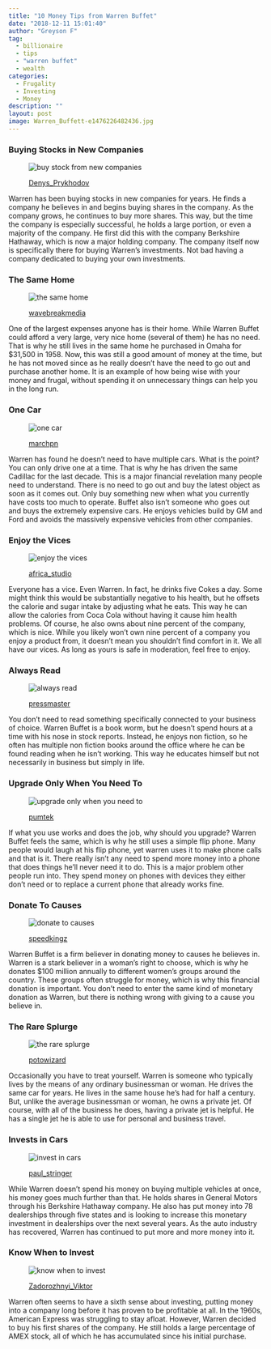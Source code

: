 ```yaml
---
title: "10 Money Tips from Warren Buffet"
date: "2018-12-11 15:01:40"
author: "Greyson F"
tag:
  - billionaire
  - tips
  - "warren buffet"
  - wealth
categories:
  - Frugality
  - Investing
  - Money
description: ""
layout: post
image: Warren_Buffett-e1476226482436.jpg
---
```


### Buying Stocks in New Companies

<figure aria-describedby="caption-attachment-4217" class="wp-caption alignnone" id="attachment_4217" style="width: 700px">

![buy stock from new companies](/posts/shutterstock_221490349.jpg)<figcaption class="wp-caption-text" id="caption-attachment-4217">[Denys_Prykhodov](https://www.shutterstock.com/pic-221490349/stock-photo-simferopol-russia-september-13-2014-bloomberg-the-leading-supplier-of-financial-information-for-professional-participants-of-the-financial-markets.html)</figcaption></figure>

Warren has been buying stocks in new companies for years. He finds a company he believes in and begins buying shares in the company. As the company grows, he continues to buy more shares. This way, but the time the company is especially successful, he holds a large portion, or even a majority of the company. He first did this with the company Berkshire Hathaway, which is now a major holding company. The company itself now is specifically there for buying Warren’s investments. Not bad having a company dedicated to buying your own investments.

### The Same Home

<figure aria-describedby="caption-attachment-4220" class="wp-caption alignnone" id="attachment_4220" style="width: 700px">

![the same home](/posts/shutterstock_173980646.jpg)<figcaption class="wp-caption-text" id="caption-attachment-4220">[wavebreakmedia](https://www.shutterstock.com/pic-173980646/stock-photo-loving-senior-couple-relaxing-on-sofa-at-home.html)</figcaption></figure>

One of the largest expenses anyone has is their home. While Warren Buffet could afford a very large, very nice home (several of them) he has no need. That is why he still lives in the same home he purchased in Omaha for $31,500 in 1958. Now, this was still a good amount of money at the time, but he has not moved since as he really doesn’t have the need to go out and purchase another home. It is an example of how being wise with your money and frugal, without spending it on unnecessary things can help you in the long run.

### One Car

<figure aria-describedby="caption-attachment-4219" class="wp-caption alignnone" id="attachment_4219" style="width: 700px">

![one car](/posts/shutterstock_277878746-1.jpg)<figcaption class="wp-caption-text" id="caption-attachment-4219">[marchpn](https://www.shutterstock.com/pic-277878746/stock-photo-portrait-of-an-handsome-smiling-asian-business-man-with-his-car-and-white-shirt.html)</figcaption></figure>

Warren has found he doesn’t need to have multiple cars. What is the point? You can only drive one at a time. That is why he has driven the same Cadillac for the last decade. This is a major financial revelation many people need to understand. There is no need to go out and buy the latest object as soon as it comes out. Only buy something new when what you currently have costs too much to operate. Buffet also isn’t someone who goes out and buys the extremely expensive cars. He enjoys vehicles build by GM and Ford and avoids the massively expensive vehicles from other companies.

### Enjoy the Vices

<figure aria-describedby="caption-attachment-4222" class="wp-caption alignnone" id="attachment_4222" style="width: 700px">

![enjoy the vices](/posts/shutterstock_164748110.jpg)<figcaption class="wp-caption-text" id="caption-attachment-4222">[africa_studio](https://www.shutterstock.com/pic-164748110/stock-photo-closeup-of-woman-eating-chocolate-cupcake.html)</figcaption></figure>

Everyone has a vice. Even Warren. In fact, he drinks five Cokes a day. Some might think this would be substantially negative to his health, but he offsets the calorie and sugar intake by adjusting what he eats. This way he can allow the calories from Coca Cola without having it cause him health problems. Of course, he also owns about nine percent of the company, which is nice. While you likely won’t own nine percent of a company you enjoy a product from, it doesn’t mean you shouldn’t find comfort in it. We all have our vices. As long as yours is safe in moderation, feel free to enjoy.

### Always Read

<figure aria-describedby="caption-attachment-4221" class="wp-caption alignnone" id="attachment_4221" style="width: 700px">

![always read](/posts/shutterstock_255385252.jpg)<figcaption class="wp-caption-text" id="caption-attachment-4221">[pressmaster](https://www.shutterstock.com/pic-255385252/stock-photo-charming-girl-sitting-by-wooden-table-and-reading-book.html)</figcaption></figure>

You don’t need to read something specifically connected to your business of choice. Warren Buffet is a book worm, but he doesn’t spend hours at a time with his nose in stock reports. Instead, he enjoys non fiction, so he often has multiple non fiction books around the office where he can be found reading when he isn’t working. This way he educates himself but not necessarily in business but simply in life.

### Upgrade Only When You Need To

<figure aria-describedby="caption-attachment-4229" class="wp-caption alignnone" id="attachment_4229" style="width: 700px">

![upgrade only when you need to](/posts/shutterstock_406293349.jpg)<figcaption class="wp-caption-text" id="caption-attachment-4229">[pumtek](https://www.shutterstock.com/pic-406293349/stock-photo-past-present-and-future-of-technology-and-devices-from-typewriter-to-computer.html)</figcaption></figure>

If what you use works and does the job, why should you upgrade? Warren Buffet feels the same, which is why he still uses a simple flip phone. Many people would laugh at his flip phone, yet warren uses it to make phone calls and that is it. There really isn’t any need to spend more money into a phone that does things he’ll never need it to do. This is a major problem other people run into. They spend money on phones with devices they either don’t need or to replace a current phone that already works fine.

### Donate To Causes

<figure aria-describedby="caption-attachment-4224" class="wp-caption alignnone" id="attachment_4224" style="width: 700px">

![donate to causes](/posts/shutterstock_341522699.jpg)<figcaption class="wp-caption-text" id="caption-attachment-4224">[speedkingz](https://www.shutterstock.com/pic-341522699/stock-photo-woman-donating-unwanted-items-to-charity-shop.html)</figcaption></figure>

Warren Buffet is a firm believer in donating money to causes he believes in. Warren is a stark believer in a woman’s right to choose, which is why he donates $100 million annually to different women’s groups around the country. These groups often struggle for money, which is why this financial donation is important. You don’t need to enter the same kind of monetary donation as Warren, but there is nothing wrong with giving to a cause you believe in.

### The Rare Splurge

<figure aria-describedby="caption-attachment-4225" class="wp-caption alignnone" id="attachment_4225" style="width: 700px">

![the rare splurge](/posts/shutterstock_249702325.jpg)<figcaption class="wp-caption-text" id="caption-attachment-4225">[potowizard](https://www.shutterstock.com/pic-249702325/stock-photo-travel-the-world-monument-concept.html)</figcaption></figure>

Occasionally you have to treat yourself. Warren is someone who typically lives by the means of any ordinary businessman or woman. He drives the same car for years. He lives in the same house he’s had for half a century. But, unlike the average businessman or woman, he owns a private jet. Of course, with all of the business he does, having a private jet is helpful. He has a single jet he is able to use for personal and business travel.

### Invests in Cars

<figure aria-describedby="caption-attachment-4226" class="wp-caption alignnone" id="attachment_4226" style="width: 700px">

![invest in cars](/posts/shutterstock_73566850.jpg)<figcaption class="wp-caption-text" id="caption-attachment-4226">[paul_stringer](https://www.shutterstock.com/pic-73566850/stock-photo-peterborough-england-may-23blue-peugeot-206cc-on-may-23-2009-in-peterborough-england-uk-peterborough-show-ground-is-host-to-annual-modified-nationals-automotive-show.html)</figcaption></figure>

While Warren doesn’t spend his money on buying multiple vehicles at once, his money goes much further than that. He holds shares in General Motors through his Berkshire Hathaway company. He also has put money into 78 dealerships through five states and is looking to increase this monetary investment in dealerships over the next several years. As the auto industry has recovered, Warren has continued to put more and more money into it.

### Know When to Invest

<figure aria-describedby="caption-attachment-4227" class="wp-caption alignnone" id="attachment_4227" style="width: 700px">

![know when to invest](/posts/shutterstock_124525963.jpg)<figcaption class="wp-caption-text" id="caption-attachment-4227">[Zadorozhnyi_Viktor](https://www.shutterstock.com/pic-124525963/stock-photo-accounting.html)</figcaption></figure>

Warren often seems to have a sixth sense about investing, putting money into a company long before it has proven to be profitable at all. In the 1960s, American Express was struggling to stay afloat. However, Warren decided to buy his first shares of the company. He still holds a large percentage of AMEX stock, all of which he has accumulated since his initial purchase.
